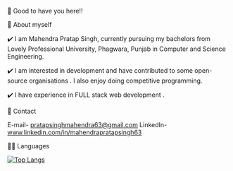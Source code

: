 👋 Good to have you here!!

🌱 About myself

✔️ I am Mahendra Pratap Singh, currently pursuing my bachelors from Lovely Professional University, Phagwara, Punjab in Computer and Science Engineering.

✔️ I am interested in development and have contributed to some open-source organisations . I also enjoy doing competitive programming.

✔️ I have experience in FULL stack web development .

📱 Contact

E-mail- pratapsinghmahendra63@gmail.com
LinkedIn- www.linkedin.com/in/mahendrapratapsingh63


👩‍💻 Languages

[![Top Langs](https://github-readme-stats.vercel.app/api/top-langs/?username=Mahendrapratapsingh9695&langs_count=8)](https://github.com/Mahendrapratapsingh9695/github-readme-stats)



